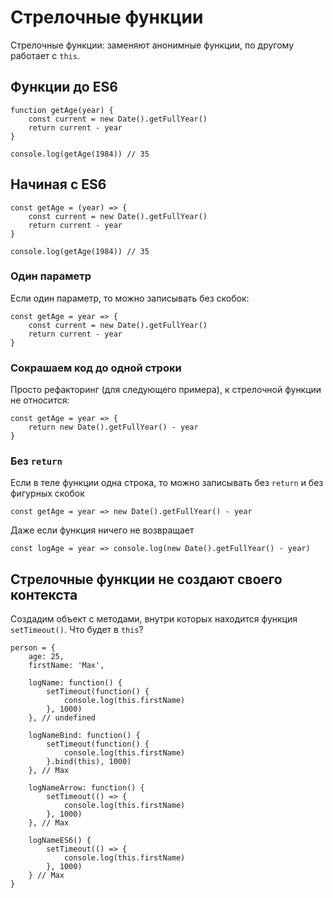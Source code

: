 # Стрелочные функции
Стрелочные функции: заменяют анонимные функции, по другому работает с `this`.

## Функции до ES6

    function getAge(year) {
        const current = new Date().getFullYear()
        return current - year
    }

    console.log(getAge(1984)) // 35
    
## Начиная с ES6

    const getAge = (year) => {
        const current = new Date().getFullYear()
        return current - year
    }

    console.log(getAge(1984)) // 35

### Один параметр
Если один параметр, то можно записывать без скобок:

    const getAge = year => {
        const current = new Date().getFullYear()
        return current - year
    }

### Сокрашаем код до одной строки
Просто рефакторинг (для следующего примера), к стрелочной функции не относится:

    const getAge = year => {
        return new Date().getFullYear() - year
    }

### Без `return`
Если в теле функции одна строка, то можно записывать без `return` и без фигурных скобок

    const getAge = year => new Date().getFullYear() - year

Даже если функция ничего не возвращает
    
    const logAge = year => console.log(new Date().getFullYear() - year)

## Стрелочные функции не создают своего контекста
Создадим объект с методами, внутри которых находится функция `setTimeout()`. Что будет в `this`?

    person = {
        age: 25,
        firstName: 'Max',
        
        logName: function() {
            setTimeout(function() {
                console.log(this.firstName)
            }, 1000)
        }, // undefined
        
        logNameBind: function() {
            setTimeout(function() {
                console.log(this.firstName)
            }.bind(this), 1000)
        }, // Max
        
        logNameArrow: function() {
            setTimeout(() => {
                console.log(this.firstName)
            }, 1000)
        }, // Max
        
        logNameES6() {
            setTimeout(() => {
                console.log(this.firstName)
            }, 1000)
        } // Max    
    }
